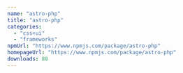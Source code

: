 ```yaml
---
name: "astro-php"
title: "astro-php"
categories:
  - "css+ui"
  - "frameworks"
npmUrl: "https://www.npmjs.com/package/astro-php"
homepageUrl: "https://www.npmjs.com/package/astro-php"
downloads: 88
---
```

